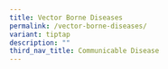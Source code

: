 ```yaml
---
title: Vector Borne Diseases
permalink: /vector-borne-diseases/
variant: tiptap
description: ""
third_nav_title: Communicable Disease
---
```

